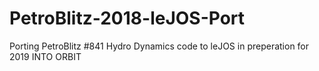 # PetroBlitz-2018-leJOS-Port
Porting PetroBlitz #841 Hydro Dynamics code to leJOS in preperation for 2019 INTO ORBIT
